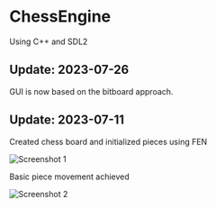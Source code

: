 ﻿# ChessEngine
Using C++ and SDL2

## Update: 2023-07-26
<p align="left">
   GUI is now based on the bitboard approach.
</p>

## Update: 2023-07-11

<p align="left">
    Created chess board and initialized pieces using FEN
</p>
<p align="left">
    <img src="https://github.com/omarkham/ChessEngine/assets/95939886/d36773ef-6b72-48b3-b67d-2580b71c5706" alt="Screenshot 1" style="margin-right: 20px;">
</p>
<p align="left">
    Basic piece movement achieved
</p>
<p>
    <img src="https://github.com/omarkham/ChessEngine/assets/95939886/1cf0c819-f04a-449c-8639-31b8124a3653" alt="Screenshot 2">
</p>

